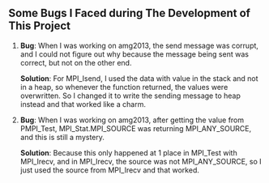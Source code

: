 
## Some Bugs I Faced during The Development of This Project ##
1. **Bug**: When I was working on amg2013, the send message was corrupt, and I could not figure out why because the message being sent was correct, but not on the other end.
   
   **Solution**: For MPI\_Isend, I used the data with value in the stack and not in a heap, so whenever the function returned, the values were overwritten. So I changed it to write the sending message to heap instead and that worked like a charm.

2. **Bug**: When I was working on amg2013, after getting the value from PMPI\_Test, MPI\_Stat.MPI\_SOURCE was returning MPI\_ANY\_SOURCE, and this is still a mystery.
   
   **Solution**: Because this only happened at 1 place in MPI\_Test with MPI\_Irecv, and in MPI\_Irecv, the source was not MPI\_ANY\_SOURCE, so I just used the source from MPI\_Irecv and that worked.
